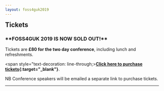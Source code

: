 ```yaml
---
layout: foss4guk2019
---
```

<h2 style="margin-top:0;">Tickets</h2>

<h3>**FOSS4GUK 2019 IS NOW SOLD OUT!**</h3>

Tickets are **&#163;80 for the two day conference**, including lunch and refreshments.

<span style="text-decoration: line-through;>**[Click here to purchase tickets](https://www.eventbrite.co.uk/e/foss4guk-2019-tickets-64538005913 "FOSS4GUK 2019 Tickets"){:target="_blank"}**.</span>

NB Conference speakers will be emailed a separate link to purchase tickets.

----------------------
